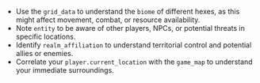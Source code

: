 - Use the `grid_data` to understand the `biome` of different hexes, as this might affect movement, combat, or resource availability.
- Note `entity` to be aware of other players, NPCs, or potential threats in specific locations.
- Identify `realm_affiliation` to understand territorial control and potential allies or enemies.
- Correlate your `player.current_location` with the `game_map` to understand your immediate surroundings.
